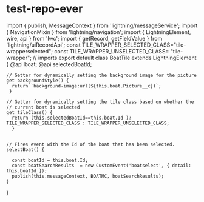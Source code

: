 # test-repo-ever

import { publish, MessageContext } from 'lightning/messageService';
import { NavigationMixin } from 'lightning/navigation';
import { LightningElement, wire, api } from 'lwc';
import { getRecord, getFieldValue } from 'lightning/uiRecordApi';
const TILE_WRAPPER_SELECTED_CLASS="tile-wrapperselected";
const TILE_WRAPPER_UNSELECTED_CLASS= "tile-wrapper";
// imports
export default class BoatTile extends LightningElement {
   @api boat;
   @api selectedBoatId;
   
    // Getter for dynamically setting the background image for the picture
    get backgroundStyle() {
      return `background-image:url(${this.boat.Picture__c})`;
     }
    
    // Getter for dynamically setting the tile class based on whether the
    // current boat is selected
    get tileClass() { 
      return (this.selectedBoatId==this.boat.Id )? TILE_WRAPPER_SELECTED_CLASS : TILE_WRAPPER_UNSELECTED_CLASS;
      }
    
    
    // Fires event with the Id of the boat that has been selected.
    selectBoat() { 

      const boatId = this.boat.Id;
      const boatSearchResults  = new CustomEvent('boatselect', { detail: this.boatId });
      publish(this.messageContext, BOATMC, boatSearchResults);
    }
  }